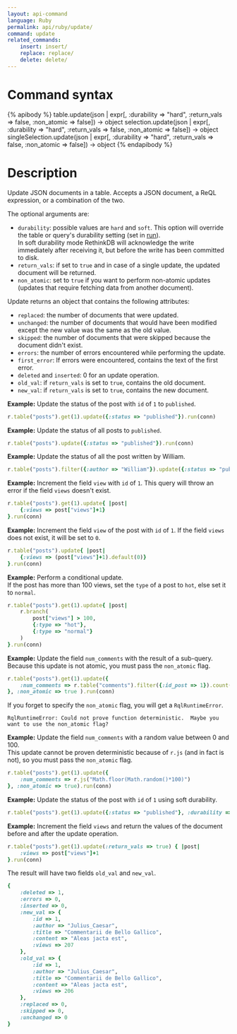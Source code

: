 ```yaml
---
layout: api-command
language: Ruby
permalink: api/ruby/update/
command: update
related_commands:
    insert: insert/
    replace: replace/
    delete: delete/
---
```



# Command syntax #

{% apibody %}
table.update(json | expr[, :durability => "hard", :return_vals => false, :non_atomic => false])
    &rarr; object
selection.update(json | expr[, :durability => "hard", :return_vals => false, :non_atomic => false])
    &rarr; object
singleSelection.update(json | expr[, :durability => "hard", :return_vals => false, :non_atomic => false])
    &rarr; object
{% endapibody %}


# Description #

Update JSON documents in a table. Accepts a JSON document, a ReQL expression, or a
combination of the two.

The optional arguments are:

- `durability`: possible values are `hard` and `soft`. This option will override the
table or query's durability setting (set in [run](/api/ruby/run/)).  
In soft durability mode RethinkDB will acknowledge the write immediately after
receiving it, but before the write has been committed to disk.
- `return_vals`: if set to `true` and in case of a single update, the updated document
will be returned.
- `non_atomic`: set to `true` if you want to perform non-atomic updates (updates that
require fetching data from another document).


Update returns an object that contains the following attributes:

- `replaced`: the number of documents that were updated.
- `unchanged`: the number of documents that would have been modified except the new
value was the same as the old value.
- `skipped`: the number of documents that were skipped because the document didn't exist.
- `errors`: the number of errors encountered while performing the update.
- `first_error`: If errors were encountered, contains the text of the first error.
- `deleted` and `inserted`: 0 for an update operation.
- `old_val`: if `return_vals` is set to `true`, contains the old document.
- `new_val`: if `return_vals` is set to `true`, contains the new document.


__Example:__ Update the status of the post with `id` of `1` to `published`.

```rb
r.table("posts").get(1).update({:status => "published"}).run(conn)
```

__Example:__ Update the status of all posts to `published`.

```rb
r.table("posts").update({:status => "published"}).run(conn)
```

__Example:__ Update the status of all the post written by William.

```rb
r.table("posts").filter({:author => "William"}).update({:status => "published"}).run(conn)
```


__Example:__ Increment the field `view` with `id` of `1`.
This query will throw an error if the field `views` doesn't exist.

```rb
r.table("posts").get(1).update{ |post|
    {:views => post["views"]+1}
}.run(conn)
```

__Example:__ Increment the field `view` of the post with `id` of `1`.
If the field `views` does not exist, it will be set to `0`.

```rb
r.table("posts").update{ |post|
    {:views => (post["views"]+1).default(0)}
}.run(conn)
```

__Example:__ Perform a conditional update.  
If the post has more than 100 views, set the `type` of a post to `hot`, else set it to `normal`.

```rb
r.table("posts").get(1).update{ |post|
    r.branch(
        post["views"] > 100,
        {:type => "hot"},
        {:type => "normal"}
    )
}.run(conn)
```

__Example:__ Update the field `num_comments` with the result of a sub-query. Because
this update is not atomic, you must pass the `non_atomic` flag.

```rb
r.table("posts").get(1).update({
    :num_comments => r.table("comments").filter({:id_post => 1}).count()
}, :non_atomic => true ).run(conn)
```

If you forget to specify the `non_atomic` flag, you will get a `RqlRuntimeError`.

```
RqlRuntimeError: Could not prove function deterministic.  Maybe you want to use the non_atomic flag? 
```

__Example:__ Update the field `num_comments` with a random value between 0 and 100.  
This update cannot be proven deterministic because of `r.js` (and in fact is not), so you
must pass the `non_atomic` flag.

```rb
r.table("posts").get(1).update({
    :num_comments => r.js("Math.floor(Math.random()*100)")
}, :non_atomic => true).run(conn)
```

__Example:__ Update the status of the post with `id` of `1` using soft durability.

```rb
r.table("posts").get(1).update({:status => "published"}, :durability => "soft").run(conn)
```

__Example:__ Increment the field `views` and return the values of the document before
and after the update operation.

```rb
r.table("posts").get(1).update(:return_vals => true) { |post|
    :views => post["views"]+1
}.run(conn)
```

The result will have two fields `old_val` and `new_val`.

```rb
{
    :deleted => 1,
    :errors => 0,
    :inserted => 0,
    :new_val => {
        :id => 1,
        :author => "Julius_Caesar",
        :title => "Commentarii de Bello Gallico",
        :content => "Aleas jacta est",
        :views => 207
    },
    :old_val => {
        :id => 1,
        :author => "Julius_Caesar",
        :title => "Commentarii de Bello Gallico",
        :content => "Aleas jacta est",
        :views => 206
    },
    :replaced => 0,
    :skipped => 0,
    :unchanged => 0
}
```


